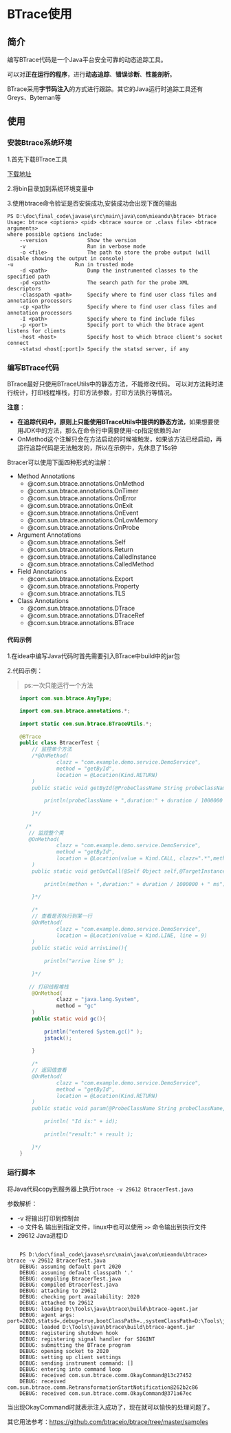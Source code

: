 # BTrace使用

## 简介

编写BTrace代码是一个Java平台安全可靠的动态追踪工具。

可以对**正在运行的程序**，进行**动态追踪**、**错误诊断**、**性能剖析**。

BTrace采用**字节码注入**的方式进行跟踪。其它的Java运行时追踪工具还有Greys、Byteman等

## 使用

### 安装Btrace系统环境

1.首先下载BTrace工具

[下载地址](https://github.com/btraceio/btrace/releases)

2.将bin目录加到系统环境变量中

3.使用btrace命令验证是否安装成功,安装成功会出现下面的输出

```
PS D:\doc\final_code\javase\src\main\java\com\mieandu\btrace> btrace
Usage: btrace <options> <pid> <btrace source or .class file> <btrace arguments>
where possible options include:
	--version             Show the version
	-v                    Run in verbose mode
	-o <file>             The path to store the probe output (will disable showing the output in console)
-u                    Run in trusted mode
	-d <path>             Dump the instrumented classes to the specified path
	-pd <path>            The search path for the probe XML descriptors
	-classpath <path>     Specify where to find user class files and annotation processors
	-cp <path>            Specify where to find user class files and annotation processors
	-I <path>             Specify where to find include files
	-p <port>             Specify port to which the btrace agent listens for clients
	-host <host>          Specify host to which btrace client's socket connect
	-statsd <host[:port]> Specify the statsd server, if any

```

### 编写BTrace代码

BTrace最好只使用BTraceUtils中的静态方法，不能修改代码。
可以对方法耗时进行统计，打印线程堆栈，打印方法参数，打印方法执行等情况。

**注意**：

- **在追踪代码中，原则上只能使用BTraceUtils中提供的静态方法**，如果想要使用JDK中的方法，那么在命令行中需要使用-cp指定依赖的Jar
- OnMethod这个注解只会在方法启动的时候被触发，如果该方法已经启动，再运行追踪代码是无法触发的，所以在示例中，先休息了15s钟
  
Btracer可以使用下面四种形式的注解：

- Method Annotations
  - @com.sun.btrace.annotations.OnMethod
  - @com.sun.btrace.annotations.OnTimer
  - @com.sun.btrace.annotations.OnError
  - @com.sun.btrace.annotations.OnExit
  - @com.sun.btrace.annotations.OnEvent
  - @com.sun.btrace.annotations.OnLowMemory
  - @com.sun.btrace.annotations.OnProbe
- Argument Annotations
  - @com.sun.btrace.annotations.Self
  - @com.sun.btrace.annotations.Return
  - @com.sun.btrace.annotations.CalledInstance
  - @com.sun.btrace.annotations.CalledMethod
- Field Annotations
  - @com.sun.btrace.annotations.Export
  - @com.sun.btrace.annotations.Property
  - @com.sun.btrace.annotations.TLS
- Class Annotations
  - @com.sun.btrace.annotations.DTrace
  - @com.sun.btrace.annotations.DTraceRef
  - @com.sun.btrace.annotations.BTrace

#### 代码示例

1.在idea中编写Java代码时首先需要引入BTrace中build中的jar包

2.代码示例：
> ps:一次只能运行一个方法

```Java
	import com.sun.btrace.AnyType;

	import com.sun.btrace.annotations.*;
	
	import static com.sun.btrace.BTraceUtils.*;
	
	@BTrace
	public class BtracerTest {
		// 监控单个方法
	    /*@OnMethod(
	            clazz = "com.example.demo.service.DemoService",
	            method = "getById",
	            location = @Location(Kind.RETURN)
	    )
	    public static void getById(@ProbeClassName String probeClassName, @Duration long duration){
	
	        println(probeClassName + ",duration:" + duration / 1000000 + " ms");
	
	    }*/
	
	  /*
	   // 监控整个类
	   @OnMethod(
	            clazz = "com.example.demo.service.DemoService",
	            method = "getById",
	            location = @Location(value = Kind.CALL, clazz=".*",method=".*",where = Where.AFTER)
	    )
	    public static void getOutCall(@Self Object self,@TargetInstance Object instance,@TargetMethodOrField String methon,@Duration long duration){
	
	        println(methon + ",duration:" + duration / 1000000 + " ms");
	
	    }*/
	
	    /*
		// 查看是否执行到某一行
		@OnMethod(
	            clazz = "com.example.demo.service.DemoService",
	            location = @Location(value = Kind.LINE, line = 9)
	    )
	    public static void arrivLine(){
	
	        println("arrive line 9" );
	
	    }*/
	
	   // 打印线程堆栈
	    @OnMethod(
	            clazz = "java.lang.System",
	            method = "gc"
	    )
	    public static void gc(){
	
	        println("entered System.gc()" );
	        jstack();
	
	    }
	
	    /*
		// 返回值查看
		@OnMethod(
	            clazz = "com.example.demo.service.DemoService",
	            method = "getById",
	            location = @Location(Kind.RETURN)
	    )
	    public static void param(@ProbeClassName String probeClassName,String id, @Return AnyType result){
	
	        println( "Id is:" + id);
	
	        println("result:" + result );
	
	    }*/
	}
```

### 运行脚本

将Java代码copy到服务器上执行`btrace -v 29612 BtracerTest.java`

参数解析：

- -v 将输出打印到控制台
- -o 文件名 输出到指定文件，linux中也可以使用 `>>` 命令输出到执行文件
- 29612 Java进程ID

```

	PS D:\doc\final_code\javase\src\main\java\com\mieandu\btrace> btrace -v 29612 BtracerTest.java
	DEBUG: assuming default port 2020
	DEBUG: assuming default classpath '.'
	DEBUG: compiling BtracerTest.java
	DEBUG: compiled BtracerTest.java
	DEBUG: attaching to 29612
	DEBUG: checking port availability: 2020
	DEBUG: attached to 29612
	DEBUG: loading D:\Tools\java\btrace\build\btrace-agent.jar
	DEBUG: agent args: port=2020,statsd=,debug=true,bootClassPath=.,systemClassPath=D:\Tools\java\jdk\jdk1.8.0_192\jre/../lib/tools.jar,probeDescPath=.
	DEBUG: loaded D:\Tools\java\btrace\build\btrace-agent.jar
	DEBUG: registering shutdown hook
	DEBUG: registering signal handler for SIGINT
	DEBUG: submitting the BTrace program
	DEBUG: opening socket to 2020
	DEBUG: setting up client settings
	DEBUG: sending instrument command: []
	DEBUG: entering into command loop
	DEBUG: received com.sun.btrace.comm.OkayCommand@13c27452
	DEBUG: received com.sun.btrace.comm.RetransformationStartNotification@262b2c86
	DEBUG: received com.sun.btrace.comm.OkayCommand@371a67ec
```

当出现OkayCommand时就表示注入成功了，现在就可以愉快的处理问题了。

其它用法参考：<https://github.com/btraceio/btrace/tree/master/samples>

